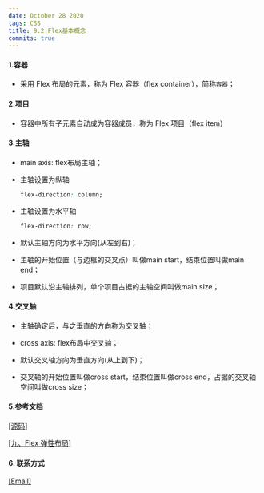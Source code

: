 ```yaml
---
date: October 28 2020
tags: CSS
title: 9.2 Flex基本概念
commits: true
---
```


#### 1.容器

- 采用 Flex 布局的元素，称为 Flex 容器（flex container），简称`容器`；

#### 2.项目

- 容器中所有子元素自动成为容器成员，称为 Flex 项目（flex item）

#### 3.主轴

- main axis: flex布局主轴；

- 主轴设置为纵轴

  ```css
  flex-direction: column;
  ```
- 主轴设置为水平轴

  ```css
  flex-direction: row;
  ```
- 默认主轴方向为水平方向(从左到右)；

- 主轴的开始位置（与边框的交叉点）叫做main start，结束位置叫做main end；

- 项目默认沿主轴排列，单个项目占据的主轴空间叫做main size；

#### 4.交叉轴

- 主轴确定后，与之垂直的方向称为交叉轴；

- cross axis: flex布局中交叉轴；

- 默认交叉轴方向为垂直方向(从上到下)；

- 交叉轴的开始位置叫做cross start，结束位置叫做cross end，占据的交叉轴空间叫做cross size；

#### 5.参考文档

[[源码]](git@github.com:web-oyster/flex_layout.git)

[[九、Flex 弹性布局]](https://web-oyster.github.io/2020/10/28/CSS/Tutorial/%E4%B9%9D%E3%80%81Flex%20%E5%BC%B9%E6%80%A7%E5%B8%83%E5%B1%80/)

#### 6. 联系方式

[[Email]](yuanmin8888@outlook.com)

